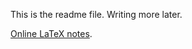 This is the readme file. Writing more later.

[Online LaTeX notes][1].

[1]: [https://www.overleaf.com/4824963fffdhs]
